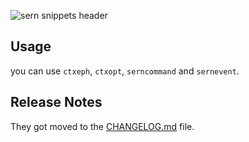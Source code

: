 ![sern snippets header](https://github.com/user-attachments/assets/58cfebd3-e98a-4715-8a8c-0264d4462bae)

## Usage

you can use `ctxeph`, `ctxopt`, `serncommand` and `sernevent`.

## Release Notes

They got moved to the [CHANGELOG.md](CHANGELOG.md) file.
